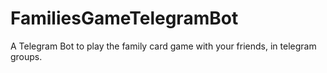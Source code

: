 # FamiliesGameTelegramBot
A Telegram Bot to play the family card game with your friends, in telegram groups.
